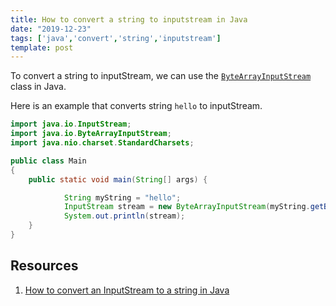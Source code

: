```yaml
---
title: How to convert a string to inputstream in Java
date: "2019-12-23"
tags: ['java','convert','string','inputstream']
template: post
---
```


To convert a string to inputStream, we can use the [`ByteArrayInputStream`](https://docs.oracle.com/javase/7/docs/api/java/io/ByteArrayInputStream.html) class in Java.

Here is an example that converts string `hello` to inputStream.

```java
import java.io.InputStream;
import java.io.ByteArrayInputStream;
import java.nio.charset.StandardCharsets;

public class Main
{
    public static void main(String[] args) {

            String myString = "hello";
            InputStream stream = new ByteArrayInputStream(myString.getBytes(StandardCharsets.UTF_8));
            System.out.println(stream);
    }
}
```

## Resources

1. [How to convert an InputStream to a string in Java](/convert-inputstream-string-java/)